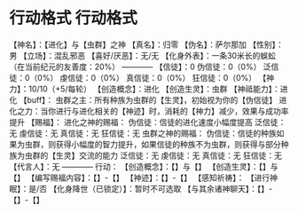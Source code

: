 # 行动格式 行动格式
【神名】：【进化】与【虫群】之神
【真名】：归零
【伪名】：萨尔那加
【性别】：男
【立场】：混乱邪恶
【喜好/厌恶】：无/无
【化身外表】：一条30米长的蜈蚣（在当前纪元的友善度：20%）
————
【信徒】：0
伪信徒：0（0%）
泛信徒：0（0%）
虔信徒：0（0%）
真信徒：0（0%）
狂信徒：0（0%）
【神力】：10/10（+5/每轮）
【创造概念】：进化
【创造生灵】：虫群
【神祗能力】：进化
【buff】：
虫群之主：所有种族为虫群的【生灵】，初始视为你的【伪信徒】
进化之力：当你进行与进化相关的【神迹】时，消耗的【神力】减少，效果与成功率提升
【赐福】：
进化之神的赐福：
伪信徒：信徒的进化速度小幅度提高
泛信徒：无
虔信徒：无
真信徒：无
狂信徒：无
虫群之神的赐福：
伪信徒：信徒的种族如果为虫群，则获得小幅度的智力提升，如果信徒的种族不为虫群，则获得与部分种族为虫群的【生灵】交流的能力
泛信徒：无
虔信徒：无
真信徒：无
狂信徒：无
【代言人】：无
————
行动：
【创造概念】：【】与【】
【创造生灵】：【】与【】
【编写赐福内容】：【】-【】
【神迹】：【】-【】
【感知祈祷】：
【进行神眠】：是/否
【化身降世（已锁定）】：暂时不可选取
【与其余诸神聊天】：【】-【】-【】